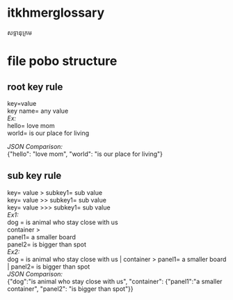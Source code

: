 # itkhmerglossary
សទ្ទានុក្រម



# file pobo structure
## root key rule
key=value \
key name= any value \
*Ex:* \
hello= love mom \
world= is our place for living

*JSON Comparison:* \
{"hello": "love mom", "world": "is our place for living"}
## sub key rule
key= value > subkey1= sub value \
key= value >> subkey1= sub value \
key= value >>> subkey1= sub value \
*Ex1:* \
dog = is animal who stay close with us \
container > \
panel1= a smaller board \
panel2= is bigger than spot \
*Ex2:* \
dog = is animal who stay close with us | container > panel1= a smaller board | panel2= is bigger than spot \
*JSON Comparison:* \
{"dog":"is animal who stay close with us", "container": {"panel1":"a smaller container", "panel2": "is bigger than spot"}}

